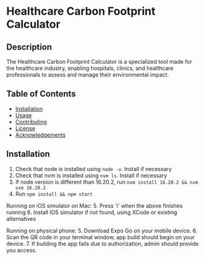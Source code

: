 # Healthcare Carbon Footprint Calculator

## Description

The Healthcare Carbon Footprint Calculator is a specialized tool made for the healthcare industry, enabling hospitals, clinics, and healthcare professionals to assess and manage their environmental impact.

## Table of Contents

- [Installation](#installation)
- [Usage](#usage)
- [Contributing](#contributing)
- [License](#license)
- [Acknowledgements](#acknowledgements)

## Installation

1. Check that node is installed using `node -v`. Install if necessary
2. Check that nvm is installed using `nvm ls`. Install if necessary
3. If node version is different than 16.20.2, run `nvm install 16.20.2 && nvm use 16.20.2`
4. Run `npm install && npm start`

Running on iOS simulator on Mac:
5. Press 'i' when the above finishes running
6. Install IOS simulator if not found, using XCode or existing alternatives

Running on physical phone:
5. Download Expo Go on your mobile device.
6. Scan the QR code in your terminal window, app build should begin on your device.
7. If building the app fails due to authorization, admin should provide you access.